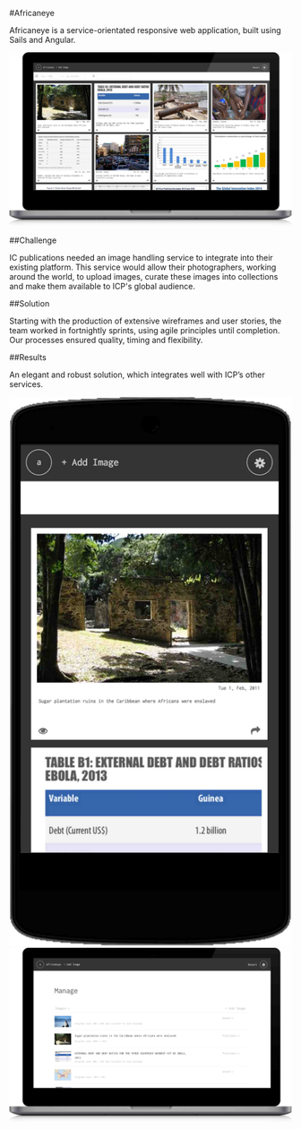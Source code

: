 #Africaneye

Africaneye is a service-orientated responsive web application, built using Sails and Angular.

<p class="center"><img class="abc-desktop" src="../assets/africaneye-laptop.jpg"></p>


##Challenge

IC publications needed an image handling service to integrate into their existing platform. This service would allow their photographers, working around the world, to upload images, curate these images into collections and make them available to ICP's global audience.

##Solution

Starting with the production of extensive wireframes and user stories, the team worked in fortnightly sprints, using agile principles until completion. Our processes ensured quality, timing and flexibility.

##Results

An elegant and robust solution, which integrates well with ICP’s other services.

<p class="center">
	<img class="abc-mobile" src="../assets/africaneye-mobile.jpg">
	<img class="abc-laptop" src="../assets/africaneye-laptop-content.jpg">
</p>